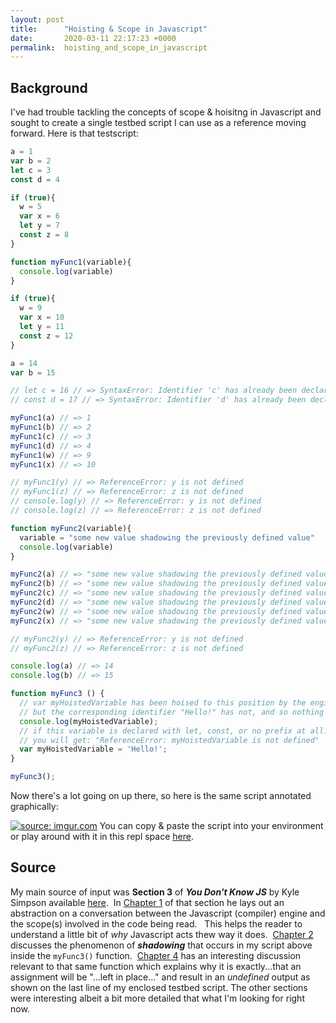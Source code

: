 ```yaml
---
layout: post
title:      "Hoisting & Scope in Javascript"
date:       2020-03-11 22:17:23 +0000
permalink:  hoisting_and_scope_in_javascript
---
```



## Background

I've had trouble tackling the concepts of scope & hoisitng in Javascript and sought to create a single testbed script I can use as a reference moving forward.  Here is that testscript:

```javascript
a = 1
var b = 2
let c = 3
const d = 4

if (true){
  w = 5
  var x = 6
  let y = 7
  const z = 8
}

function myFunc1(variable){
  console.log(variable)
}

if (true){
  w = 9
  var x = 10
  let y = 11
  const z = 12
}

a = 14
var b = 15

// let c = 16 // => SyntaxError: Identifier 'c' has already been declared
// const d = 17 // => SyntaxError: Identifier 'd' has already been declared

myFunc1(a) // => 1
myFunc1(b) // => 2
myFunc1(c) // => 3
myFunc1(d) // => 4
myFunc1(w) // => 9
myFunc1(x) // => 10

// myFunc1(y) // => ReferenceError: y is not defined
// myFunc1(z) // => ReferenceError: z is not defined
// console.log(y) // => ReferenceError: y is not defined
// console.log(z) // => ReferenceError: z is not defined

function myFunc2(variable){
  variable = "some new value shadowing the previously defined value"
  console.log(variable)
}

myFunc2(a) // => "some new value shadowing the previously defined value"
myFunc2(b) // => "some new value shadowing the previously defined value"
myFunc2(c) // => "some new value shadowing the previously defined value"
myFunc2(d) // => "some new value shadowing the previously defined value"
myFunc2(w) // => "some new value shadowing the previously defined value"
myFunc2(x) // => "some new value shadowing the previously defined value"

// myFunc2(y) // => ReferenceError: y is not defined
// myFunc2(z) // => ReferenceError: z is not defined

console.log(a) // => 14
console.log(b) // => 15

function myFunc3 () {
  // var myHoistedVariable has been hoised to this position by the engine...
  // but the corresponding identifier "Hello!" has not, and so nothing gets printed.
  console.log(myHoistedVariable);
  // if this variable is declared with let, const, or no prefix at all...
  // you will get: "ReferenceError: myHoistedVariable is not defined"
  var myHoistedVariable = 'Hello!';
}

myFunc3();
```
Now there's a lot going on up there, so here is the same script annotated graphically:

<a href="https://imgur.com/r74HkiE"><img src="https://i.imgur.com/r74HkiE.jpg" title="source: imgur.com" /></a>
You can copy & paste the script into your environment or play around with it in this repl space [here](https://repl.it/@Richard_Burd/Hoisting-and-Scope-Testbed).  &nbsp;
## Source
My main source of input was **Section 3** of ***You Don't Know JS*** by Kyle Simpson available [here](https://rileygelwicks.gitbooks.io/you-dont-know-js/content/scope%20&%20closures/index.html). &nbsp;In [Chapter 1](https://rileygelwicks.gitbooks.io/you-dont-know-js/content/scope%20&%20closures/ch1.html) of that section he lays out an abstraction on a conversation between the Javascript (compiler) engine and the scope(s) involved in the code being read. &nbsp; This helps the reader to understand a little bit of *why* Javascript acts thew way it does.&nbsp;  [Chapter 2](https://rileygelwicks.gitbooks.io/you-dont-know-js/content/scope%20&%20closures/ch2.html) discusses the phenomenon of ***shadowing*** that occurs in my script above inside the ```myFunc3()``` function.&nbsp;  [Chapter 4](https://rileygelwicks.gitbooks.io/you-dont-know-js/content/scope%20&%20closures/ch4.html) has an interesting discussion relevant to that same function which explains why it is exactly...that an assignment will be "...left in place..." and result in an *undefined* output as shown on the last line of my enclosed testbed script.  The other sections were interesting albeit a bit more detailed that what I'm looking for right now.
